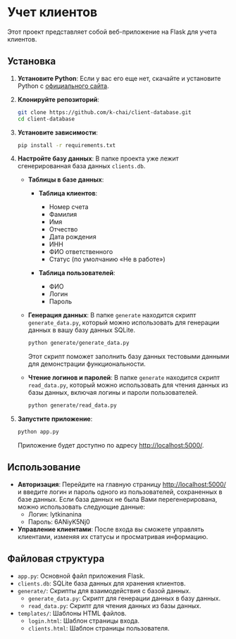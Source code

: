 # Учет клиентов

Этот проект представляет собой веб-приложение на Flask для учета клиентов.

## Установка

1. **Установите Python**: Если у вас его еще нет, скачайте и установите Python с [официального сайта](https://www.python.org/).

2. **Клонируйте репозиторий**:
   ```bash
   git clone https://github.com/k-chai/client-database.git
   cd client-database
   ```

3. **Установите зависимости**:
   ```bash
   pip install -r requirements.txt
   ```

4. **Настройте базу данных**:
   В папке проекта уже лежит сгенерированная база данных `clients.db`.

   - **Таблицы в базе данных**:
     - **Таблица клиентов**:
       - Номер счета
       - Фамилия
       - Имя
       - Отчество
       - Дата рождения
       - ИНН
       - ФИО ответственного
       - Статус (по умолчанию «Не в работе»)
       
     - **Таблица пользователей**:
       - ФИО
       - Логин
       - Пароль

   - **Генерация данных**:
     В папке `generate` находится скрипт `generate_data.py`, который можно использовать для генерации данных в вашу базу данных SQLite.
     ```bash
     python generate/generate_data.py
     ```
     Этот скрипт поможет заполнить базу данных тестовыми данными для демонстрации функциональности.

   - **Чтение логинов и паролей**:
     В папке `generate` находится скрипт `read_data.py`, который можно использовать для чтения данных из базы данных, включая логины и пароли пользователей.
     ```bash
     python generate/read_data.py
     ```

5. **Запустите приложение**:
   ```bash
   python app.py
   ```
   Приложение будет доступно по адресу [http://localhost:5000/](http://localhost:5000/).

## Использование

- **Авторизация**: Перейдите на главную страницу [http://localhost:5000/](http://localhost:5000/) и введите логин и пароль одного из пользователей, сохраненных в базе данных.
    Если база данных не была Вами перегенерирована, можно использовать следующие данные:
    - Логин: lytkinanina
    - Пароль: 6ANiyK5Nj0
- **Управление клиентами**: После входа вы сможете управлять клиентами, изменяя их статусы и просматривая информацию.

## Файловая структура

- `app.py`: Основной файл приложения Flask.
- `clients.db`: SQLite база данных для хранения клиентов.
- `generate/`: Скрипты для взаимодействия с базой данных.
  - `generate_data.py`: Скрипт для генерации данных в базу данных.
  - `read_data.py`: Скрипт для чтения данных из базы данных.
- `templates/`: Шаблоны HTML файлов.
  - `login.html`: Шаблон страницы входа.
  - `clients.html`: Шаблон страницы пользователя.

